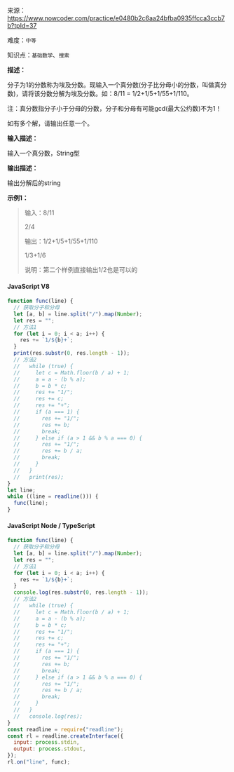 来源：<https://www.nowcoder.com/practice/e0480b2c6aa24bfba0935ffcca3ccb7b?tpId=37>

难度：`中等`

知识点：`基础数学`、`搜索`

**描述：**

分子为1的分数称为埃及分数。现输入一个真分数(分子比分母小的分数，叫做真分数)，请将该分数分解为埃及分数。如：8/11 = 1/2+1/5+1/55+1/110。

注：真分数指分子小于分母的分数，分子和分母有可能gcd(最大公约数)不为1！

如有多个解，请输出任意一个。

**输入描述：**

输入一个真分数，String型

**输出描述：**

输出分解后的string

**示例1：**

> 输入：8/11
>
> 2/4
>
> 输出：1/2+1/5+1/55+1/110
>
> 1/3+1/6
>
> 说明：第二个样例直接输出1/2也是可以的

<!-- tabs:start -->

#### **JavaScript V8**

```javascript
function func(line) {
  // 获取分子和分母
  let [a, b] = line.split("/").map(Number);
  let res = "";
  // 方法1
  for (let i = 0; i < a; i++) {
    res += `1/${b}+`;
  }
  print(res.substr(0, res.length - 1));
  // 方法2
  //   while (true) {
  //     let c = Math.floor(b / a) + 1;
  //     a = a - (b % a);
  //     b = b * c;
  //     res += "1/";
  //     res += c;
  //     res += "+";
  //     if (a === 1) {
  //       res += "1/";
  //       res += b;
  //       break;
  //     } else if (a > 1 && b % a === 0) {
  //       res += "1/";
  //       res += b / a;
  //       break;
  //     }
  //   }
  //   print(res);
}
let line;
while ((line = readline())) {
  func(line);
}
```

#### **JavaScript Node / TypeScript**

```javascript
function func(line) {
  // 获取分子和分母
  let [a, b] = line.split("/").map(Number);
  let res = "";
  // 方法1
  for (let i = 0; i < a; i++) {
    res += `1/${b}+`;
  }
  console.log(res.substr(0, res.length - 1));
  // 方法2
  //   while (true) {
  //     let c = Math.floor(b / a) + 1;
  //     a = a - (b % a);
  //     b = b * c;
  //     res += "1/";
  //     res += c;
  //     res += "+";
  //     if (a === 1) {
  //       res += "1/";
  //       res += b;
  //       break;
  //     } else if (a > 1 && b % a === 0) {
  //       res += "1/";
  //       res += b / a;
  //       break;
  //     }
  //   }
  //   console.log(res);
}
const readline = require("readline");
const rl = readline.createInterface({
  input: process.stdin,
  output: process.stdout,
});
rl.on("line", func);
```

<!-- tabs:end -->
